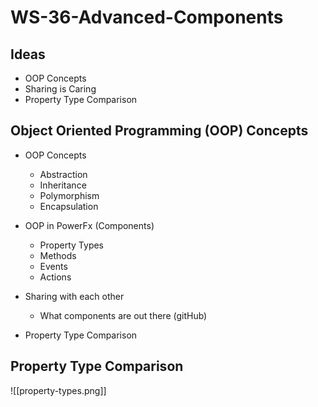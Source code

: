 # WS-36-Advanced-Components

## Ideas

- OOP Concepts
- Sharing is Caring
- Property Type Comparison


## Object Oriented Programming (OOP) Concepts

- OOP Concepts
    - Abstraction
    - Inheritance
    - Polymorphism
    - Encapsulation

- OOP in PowerFx (Components)
    - Property Types
    - Methods
    - Events
    - Actions


- Sharing with each other
    - What components are out there (gitHub)
- Property Type Comparison




## Property Type Comparison

![[property-types.png]]